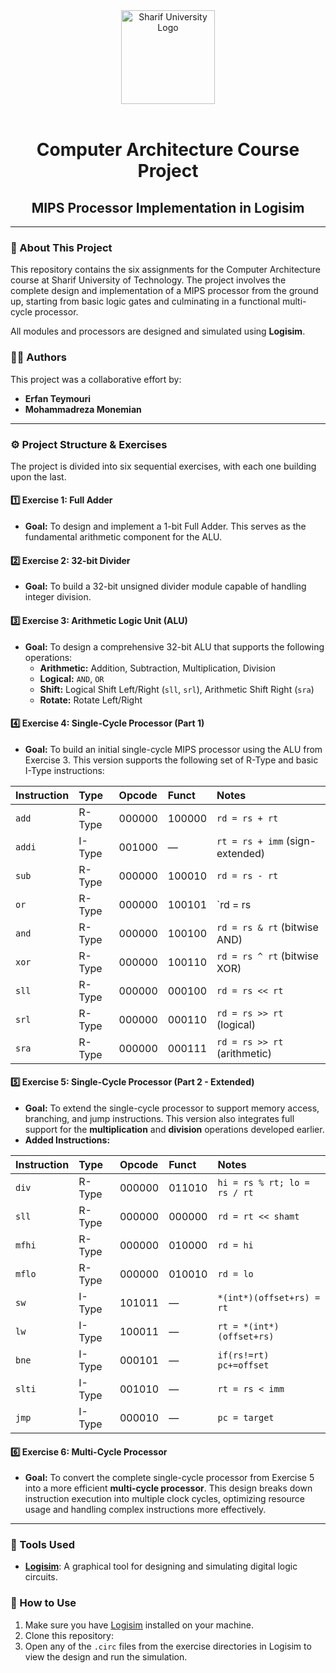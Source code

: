 <div align="center">
  <img src="https://cdn.freebiesupply.com/logos/large/2x/sharif-logo-png-transparent.png" width="150" height="150" alt="Sharif University Logo">
  <br><br>
  <h1 align="center">Computer Architecture Course Project</h1>
  <h2 align="center">MIPS Processor Implementation in Logisim</h2>
</div>

---

### :dart: About This Project

This repository contains the six assignments for the Computer Architecture course at Sharif University of Technology. The project involves the complete design and implementation of a MIPS processor from the ground up, starting from basic logic gates and culminating in a functional multi-cycle processor.

All modules and processors are designed and simulated using **Logisim**.

### 👨‍💻 Authors

This project was a collaborative effort by:

* **Erfan Teymouri**
* **Mohammadreza Monemian**

---

### ⚙️ Project Structure & Exercises

The project is divided into six sequential exercises, with each one building upon the last.

#### :one: Exercise 1: Full Adder
* **Goal:** To design and implement a 1-bit Full Adder. This serves as the fundamental arithmetic component for the ALU.

#### :two: Exercise 2: 32-bit Divider
* **Goal:** To build a 32-bit unsigned divider module capable of handling integer division.

#### :three: Exercise 3: Arithmetic Logic Unit (ALU)
* **Goal:** To design a comprehensive 32-bit ALU that supports the following operations:
    * **Arithmetic:** Addition, Subtraction, Multiplication, Division
    * **Logical:** `AND`, `OR`
    * **Shift:** Logical Shift Left/Right (`sll`, `srl`), Arithmetic Shift Right (`sra`)
    * **Rotate:** Rotate Left/Right

#### :four: Exercise 4: Single-Cycle Processor (Part 1)
* **Goal:** To build an initial single-cycle MIPS processor using the ALU from Exercise 3. This version supports the following set of R-Type and basic I-Type instructions:

| Instruction | Type | Opcode | Funct | Notes |
| :--- | :--- | :--- | :--- | :--- |
| `add` | R-Type | 000000 | 100000 | `rd = rs + rt` |
| `addi`| I-Type | 001000 | — | `rt = rs + imm` (sign-extended) |
| `sub` | R-Type | 000000 | 100010 | `rd = rs - rt` |
| `or` | R-Type | 000000 | 100101 | `rd = rs | rt` (bitwise OR) |
| `and` | R-Type | 000000 | 100100 | `rd = rs & rt` (bitwise AND) |
| `xor` | R-Type | 000000 | 100110 | `rd = rs ^ rt` (bitwise XOR) |
| `sll` | R-Type | 000000 | 000100 | `rd = rs << rt` |
| `srl` | R-Type | 000000 | 000110 | `rd = rs >> rt` (logical) |
| `sra` | R-Type | 000000 | 000111 | `rd = rs >> rt` (arithmetic) |

#### :five: Exercise 5: Single-Cycle Processor (Part 2 - Extended)
* **Goal:** To extend the single-cycle processor to support memory access, branching, and jump instructions. This version also integrates full support for the **multiplication** and **division** operations developed earlier.
* **Added Instructions:**

| Instruction | Type | Opcode | Funct | Notes |
| :--- | :--- | :--- | :--- | :--- |
| `div` | R-Type | 000000 | 011010 | `hi = rs % rt; lo = rs / rt` |
| `sll` | R-Type | 000000 | 000000 | `rd = rt << shamt` |
| `mfhi` | R-Type | 000000 | 010000 | `rd = hi` |
| `mflo` | R-Type | 000000 | 010010 | `rd = lo` |
| `sw` | I-Type | 101011 | — | `*(int*)(offset+rs) = rt` |
| `lw` | I-Type | 100011 | — | `rt = *(int*)(offset+rs)` |
| `bne` | I-Type | 000101 | — | `if(rs!=rt) pc+=offset` |
| `slti` | I-Type | 001010 | — | `rt = rs < imm` |
| `jmp` | I-Type | 000010 | — | `pc = target` |

#### :six: Exercise 6: Multi-Cycle Processor
* **Goal:** To convert the complete single-cycle processor from Exercise 5 into a more efficient **multi-cycle processor**. This design breaks down instruction execution into multiple clock cycles, optimizing resource usage and handling complex instructions more effectively.

---

### :wrench: Tools Used

* [**Logisim**](http://www.cburch.com/logisim/): A graphical tool for designing and simulating digital logic circuits.

### :rocket: How to Use

1.  Make sure you have [Logisim](http://www.cburch.com/logisim/) installed on your machine.
2.  Clone this repository:
3.  Open any of the `.circ` files from the exercise directories in Logisim to view the design and run the simulation.
